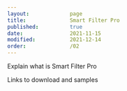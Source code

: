 ```yaml
---
layout:             page
title:              Smart Filter Pro
published:          true
date:               2021-11-15
modified:           2021-12-14
order:              /02
---
```

<todo>Explain what is Smart Filter Pro</todo>

<todo>Links to download and samples</todo>